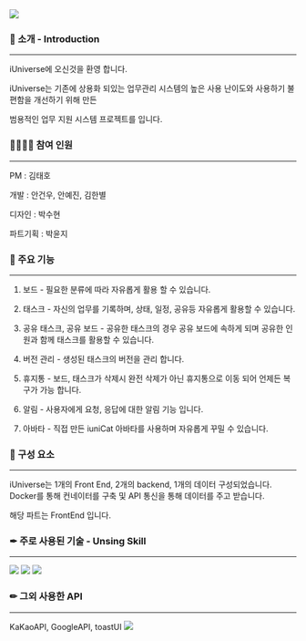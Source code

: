 <img src="https://capsule-render.vercel.app/api?type=waving&color=1120ff&height=150&section=header&text=iUniverse&fontColor=ffffff" />

### 🎉 소개 - Introduction
---
iUniverse에 오신것을 환영 합니다.

iUniverse는 기존에 상용화 되있는 업무관리 시스템의 높은 사용 난이도와 사용하기 불편함을 개선하기 위해 만든 

범용적인 업무 지원 시스템 프로젝트를 입니다.

### 👩‍💻👨‍💻 참여 인원 
---
PM : 김태호

개발 : 안건우, 안예진, 김한별

디자인 : 박수현

파트기획 : 박윤지

### 🔎 주요 기능
---
1. 보드 - 필요한 분류에 따라 자유롭게 활용 할 수 있습니다.

2. 태스크 - 자신의 업무를 기록하며, 상태, 일정, 공유등 자유롭게 활용할 수 있습니다.

3. 공유 태스크, 공유 보드 - 공유한 태스크의 경우 공유 보드에 속하게 되며 공유한 인원과 함께 태스크를 활용할 수 있습니다.

4. 버전 관리 - 생성된 태스크의 버전을 관리 합니다.

5. 휴지통 - 보드, 태스크가 삭제시 완전 삭제가 아닌 휴지통으로 이동 되어 언제든 복구가 가능 합니다.

6. 알림 - 사용자에게 요청, 응답에 대한 알림 기능 입니다.

7. 아바타 - 직접 만든 iuniCat 아바타를 사용하며 자유롭게 꾸밀 수 있습니다.


### 🌈 구성 요소
---
iUniverse는 1개의 Front End, 2개의 backend, 1개의 데이터 구성되었습니다.
Docker를 통해 컨네이터를 구축 및 API 통신을 통해 데이터를 주고 받습니다.

해당 파트는 FrontEnd 입니다.

### ✒ 주로 사용된 기술 - Unsing Skill
---
<div>
    <img src="https://img.shields.io/badge/Next.js-000?logo=nextdotjs&logoColor=fff&style=for-the-badge"/>
  <img src="https://img.shields.io/badge/TypeScript-007ACC?style=for-the-badge&logo=typescript&logoColor=white"/>
  <img src="https://img.shields.io/badge/HTML5-E34F26?style=for-the-badge&logo=html5&logoColor=white"/>   
</div>
 

### ✏ 그외 사용한 API
---
KaKaoAPI, GoogleAPI, toastUI
<img src="https://capsule-render.vercel.app/api?type=waving&color=1120ff&height=150&section=footer" />
